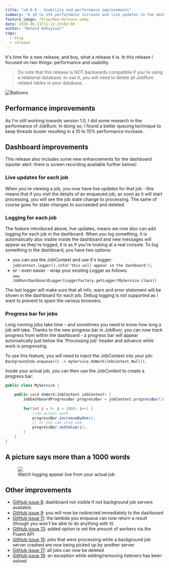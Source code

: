 ```yaml
---
title: "v0.9.9 - Usability and performance improvements"
summary: "A 10 to 15% performance increase and live updates in the dashboard"
feature_image: /blog/New-Release.webp
date: 2020-06-13T11:12:23+02:00
author: "Ronald Dehuysser"
tags:
  - blog
  - release
---
```

It's time for a new release, and boy, what a release it is. In this release I focused on two things: performance and usability.

> Do note that this release is NOT backwards compatible if you're using a relational database: to use it, you will need to delete all JobRunr related tables in your database.

![Balloons](/blog/balloons.webp)

## Performance improvements
As I'm still working towards version 1.0, I did some research in the performance of JobRunr. In doing so, I found a better queuing technique to keep threads busier resulting in a 10 to 15% performance increase.

## Dashboard improvements
This release also includes some new enhancements for the dashboard (spoiler alert: there is screen recording available further below):

### Live updates for each job
When you're viewing a job, you now have live updates for that job - this means that if you visit the details of an enqueued job, as soon as it will start processing, you will see the job state change to processing. The same of course goes for state changes to succeeded and deleted.

### Logging for each job
The feature introduced above, live updates, means we now also can add logging for each job in the dashboard. When you log something, it is automatically also visible inside the dashboard and new messages will appear as they're logged, it is as if you're looking at a real console. To log something in the dashboard, you have two options:

- you can use the JobContext and use it's logger:<br>
`jobContext.logger().info('this will appear in the dashboard');`
- or - even easier - wrap your existing Logger as follows:<br>
`new JobRunrDashboardLogger(LoggerFactory.getLogger(MyService.class))`

The last logger will make sure that all info, warn and error statement will be shown in the dashboard for each job. Debug logging is not supported as I want to prevent to spam the various browsers.

### Progress bar for jobs
Long running jobs take time - and sometimes you need to know how long a job will take. Thanks to the new progress bar in JobRunr, you can now track progress from within the dashboard - a progress bar will appear automatically just below the 'Processing job' header and advance while work is progressing.

To use this feature, you will need to inject the JobContext into your job: `BackgroundJob.enqueue(() -> myService.doWork(JobContext.Null))`.

Inside your actual job, you can then use the JobContext to create a progress bar:

```java
public class MyService {

	public void doWork(JobContext jobContext) {
    	JobDashboardProgressBar progressBar = jobContext.progressBar(1000);
        
        for(int i = 0; i < 1000; i++) {
        	//do actual work
            progressBar.increaseByOne();
            // or you can also use
            progressBar.setValue(i);
        }
    }
}
```

## A picture says more than a 1000 words

<figure>
<img src="/documentation/job-progress.gif" class="kg-image">
<figcaption>Watch logging appear live from your actual job</figcaption>
</figure>

## Other improvements
- [GitHub issue 8](https://github.com/jobrunr/jobrunr/issues/8): dashboard not visible if not background job servers available.
- [GitHub issue 9](https://github.com/jobrunr/jobrunr/issues/9): you will now be redirected immediately to the dashboard
- [GitHub issue 11](https://github.com/jobrunr/jobrunr/issues/11): the lambda you enqueue can now return a result (though you won't be able to do anything with it)
- [GitHub issue 13](https://github.com/jobrunr/jobrunr/issues/13): added option to set the amount of workers via the Fluent API
- [GitHub issue 15](https://github.com/jobrunr/jobrunr/issues/15): jobs that were processing while a background job server crashed are now being picked up by another server
- [GitHub issue 17](https://github.com/jobrunr/jobrunr/issues/17): all jobs can now be deleted
- [GitHub issue 19](https://github.com/jobrunr/jobrunr/issues/19): an exception while adding/removing listeners has been solved